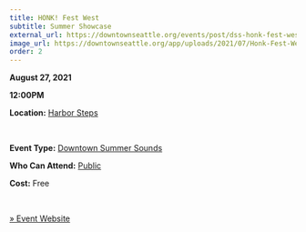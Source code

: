 ```yaml
---
title: HONK! Fest West
subtitle: Summer Showcase
external_url: https://downtownseattle.org/events/post/dss-honk-fest-west-showcase/
image_url: https://downtownseattle.org/app/uploads/2021/07/Honk-Fest-West-downtown-summer-sounds-dss-4x3-1-e1627435358565.png?updatedAt=1628230081389
order: 2
---
```


**August 27, 2021**

**12:00PM**

**Location:** [Harbor Steps](https://downtownseattle.org/events/?location[]=harbor-steps)

<br/>

**Event Type:** [Downtown Summer Sounds](https://downtownseattle.org/events/?type[]=downtown-summer-sounds)

**Who Can Attend:** [Public](https://downtownseattle.org/events/?audience[]=public)

**Cost:** Free

<br/>

[» Event Website](https://downtownseattle.org/events/post/dss-honk-fest-west-showcase/)
